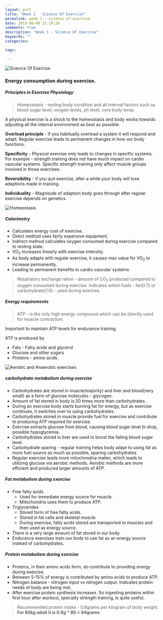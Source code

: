 ```yaml
---
layout: post
title: "Week 1   Science Of Exercise"
permalink: week-1---science-of-exercise
date: 2019-06-08 15:19:20
comments: true
description: "Week 1 - Science Of Exercise"
keywords: ""
categories:

tags:

---
```


![Science Of Exercise](/images/science-of-exercise.png)

### <span>Energy consumption during exercise.</span>

##### Principles in Exercise Physiology

> Homeostasis - resting body condition and all internal factors such as blood sugar level, oxygen levels, ph level, core body temp.

A physical exercise is a shock to the homeostasis and body works towards adjusting all the internal environment as best as possible.

__Overload principle__ - if you habitually overload a system it will respond and adapt. Regular exercise leads to permanent changes in how our body functions.

__Specificity__ - Physical exercise only leads to changes in specific systems. For example - strength training does not have much impact on cardio vascular systems. Specific strength training only affect muscle groups involved in those exercises.

__Reversibility__ - if you quit exercise, after a while your body will lose adaptions made in training.

__Individuality__ - Magnitude of adaption body goes through after regular exercise depends on genetics.

![Homeostasis](/images/homeostasis.png)

##### Calorimetry
* Calculates energy cost of exercise.
* Direct method uses fairly expensive equipment.
* Indirect method calculates oxygen consumed during exercise compared to resting state.
* VO<sub>2</sub> increases linearly with exercise intensity.
* As body adapts with regular exercise, it causes max value for VO<sub>2</sub> to increase permanently.
* Leading to permanent benefits to cardio vascular systems.

> Respiratory exchange ration - amount of CO<sub>2</sub> produced compared to oxygen consumed during exercise. Indicates which fuels - fat(0.7) or carbohydrate(1.0) - used during exercise.

##### Energy requirements

> ATP - is the only high energy compound which can be directly used for muscle contraction.

Important to maintain ATP levels for endurance training.

ATP is produced by
* Fats - Fatty acids and glycerol
* Glucose and other sugars
* Proteins - amino acids.

![Aerobic and Anaerobic exercises](/images/aerobic-anaerobic.png)

##### carbohydrate metabolism during exercise
* Carbohydrates are stored in muscle(majority) and liver and blood(very small) as a form of glucose molecules - glycogen.
* Amount of fat stored in body is 50 times more than carbohydrates.
* During an exercise body starts burning fat for energy, but as exercise continues, it switches over to using carbohydrates.
* Carbohydrates stored in muscle provide fuel for exercise and contribute to producing ATP required for exercise.
* Exercise extracts glucose from blood, causing blood sugar level to drop, possible hypoglycemia.
* Carbohydrates stored in liver are used to boost the falling blood sugar level.
* Carbohydrate sparing - regular training helps body adapt to using fat as more fuel source as much as possible, sparing carbohydrates.
* Regular exercise leads more mitochondria matter, which leads to utilizing glucose via aerobic methods. Aerobic methods are more efficient and produced larger amounts of ATP.

##### Fat metabolism during exercise
  * Free fatty acids
    * Used for immediate energy source for muscle.
    * Mitochondria uses them to produce ATP.
  * Triglycerides
    * Stored form of free fatty acids.
    * Stored in fat cells and skeletal muscle.
    * During exercise, fatty acids stored are transported to muscles and then used as energy source.
  * There is a very large amount of fat stored in our body.
  * Endurance exercises train our body to use fat as an energy source instead of carbohydrates.

##### Protein metabolism during exercise
* Proteins, in their amino acids form, do contribute to providing energy during exercise.
* Between 5-15% of energy is contributed by amino acids to produce ATP.
* Nitrogen balance - nitrogen input vs nitrogen output. Indicates protein needs of body are being met.
* After exercise protein synthesis increases. So ingesting proteins within first hour after workout, specially strength training, is quite useful.

> Recommended protein intake - 0.8grams per kilogram of body weight. __For 80kg adult it is 0.8g * 80 = 64grams__

